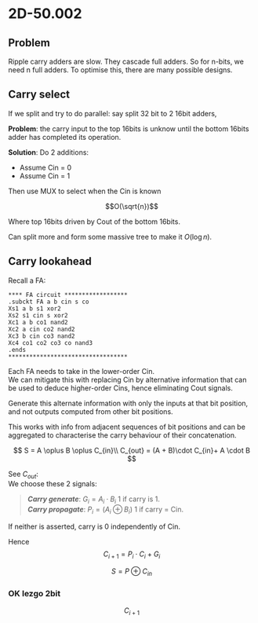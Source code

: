 # 2D-50.002

## Problem

Ripple carry adders are slow.
They cascade full adders.
So for n-bits, we need n full adders.
To optimise this, there are many possible designs.

## Carry select

If we split and try to do parallel: say split 32 bit to 2 16bit adders,

**Problem**: the carry input to the top 16bits is unknow until the bottom 16bits adder has completed its operation.

**Solution**:
Do 2 additions:

- Assume Cin = 0
- Assume Cin = 1

Then use MUX to select when the Cin is known

$$O(\sqrt{n})$$

Where top 16bits driven by Cout of the bottom 16bits.

Can split more and form some massive tree to make it $O(\log{n})$.

## Carry lookahead

Recall a FA:

```
**** FA circuit ******************
.subckt FA a b cin s co
Xs1 a b s1 xor2
Xs2 s1 cin s xor2
Xc1 a b co1 nand2
Xc2 a cin co2 nand2
Xc3 b cin co3 nand2
Xc4 co1 co2 co3 co nand3
.ends
**********************************
```

Each FA needs to take in the lower-order Cin.\
We can mitigate this with replacing Cin by alternative information that can be used to deduce higher-order Cins, hence eliminating Cout signals.

Generate this alternate information with only the inputs at that bit position, and not outputs computed from other bit positions.

This works with info from adjacent sequences of bit positions and can be aggregated to characterise the carry behaviour of their concatenation.

$$
S = A \oplus B \oplus C_{in}\\
C_{out} =  (A + B)\cdot C_{in}+ A \cdot B
$$

See $C_{out}$:\
We choose these 2 signals:

> **_Carry generate_**: $G_i = A_i \cdot B_i$ 1 if carry is 1.\
> **_Carry propagate_**: $P_i = (A_i \oplus B_i)$ 1 if carry = Cin.

If neither is asserted, carry is 0 independently of Cin.

Hence
$$C_{i+1} = P_i \cdot C_i + G_i$$

$$
S = P \oplus C_{in}
$$

### OK lezgo 2bit

$$
C_{i+1}
$$

